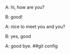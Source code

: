 
A: hi, how are you?

B: good!

A: nice to meet you and you?

B: yes, good

A: good bye.
##git config
